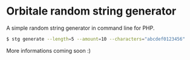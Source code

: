 Orbitale random string generator
================================

A simple random string generator in command line for PHP.

```bash
$ stg generate --length=5 --amount=10 --characters="abcdef0123456" 
```

More informations coming soon :)
